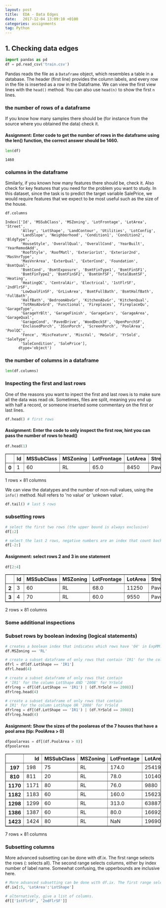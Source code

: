 ```yaml
---
layout: post
title:  EDA - Data Edges
date:   2017-12-04 13:09:10 +0100
categories: assignments
tag: Python
---
```


## 1. Checking data edges


```python
import pandas as pd
df = pd.read_csv('train.csv')
```

Pandas reads the file as a `Dataframe` object, which resembles a table in a database. The header (first line) provides the column labels, and every row in the file is inserted as a row in the Dataframe. We can view the first view lines with the `head()` method. You can also use `head(n)` to show the first `n` lines.

### the number of rows of a dataframe

If you know how many samples there should be (for instance from the source where you obtained the data) check it.

#### Assignment: Enter code to get the number of rows in the dataframe using the len() function, the correct answer should be 1460.


```python
len(df)
```




    1460



### columns in the dataframe

Similarly, if you known how many features there should be, check it. Also check for key features that you need for the problem you want to study. In this dataset, since the task is to predict the target variable SalePrice, we would require features that we expect to be most useful such as the size of the house.


```python
df.columns
```




    Index(['Id', 'MSSubClass', 'MSZoning', 'LotFrontage', 'LotArea', 'Street',
           'Alley', 'LotShape', 'LandContour', 'Utilities', 'LotConfig',
           'LandSlope', 'Neighborhood', 'Condition1', 'Condition2', 'BldgType',
           'HouseStyle', 'OverallQual', 'OverallCond', 'YearBuilt', 'YearRemodAdd',
           'RoofStyle', 'RoofMatl', 'Exterior1st', 'Exterior2nd', 'MasVnrType',
           'MasVnrArea', 'ExterQual', 'ExterCond', 'Foundation', 'BsmtQual',
           'BsmtCond', 'BsmtExposure', 'BsmtFinType1', 'BsmtFinSF1',
           'BsmtFinType2', 'BsmtFinSF2', 'BsmtUnfSF', 'TotalBsmtSF', 'Heating',
           'HeatingQC', 'CentralAir', 'Electrical', '1stFlrSF', '2ndFlrSF',
           'LowQualFinSF', 'GrLivArea', 'BsmtFullBath', 'BsmtHalfBath', 'FullBath',
           'HalfBath', 'BedroomAbvGr', 'KitchenAbvGr', 'KitchenQual',
           'TotRmsAbvGrd', 'Functional', 'Fireplaces', 'FireplaceQu', 'GarageType',
           'GarageYrBlt', 'GarageFinish', 'GarageCars', 'GarageArea', 'GarageQual',
           'GarageCond', 'PavedDrive', 'WoodDeckSF', 'OpenPorchSF',
           'EnclosedPorch', '3SsnPorch', 'ScreenPorch', 'PoolArea', 'PoolQC',
           'Fence', 'MiscFeature', 'MiscVal', 'MoSold', 'YrSold', 'SaleType',
           'SaleCondition', 'SalePrice'],
          dtype='object')



### the number of columns in a dataframe


```python
len(df.columns)
```

### Inspecting the first and last rows

One of the reasons you want to inpect the first and last rows is to make sure all the data was read ok. Sometimes, files are split, meaning you end up with half a record, or someone inserted some commentary on the first or last lines.


```python
df.head() # first rows
```

#### Assignment: Enter the code to only inspect the first row, hint you can pass the number of rows to head()


```python
df.head(1)
```




<div>
<style>
    .dataframe thead tr:only-child th {
        text-align: right;
    }

    .dataframe thead th {
        text-align: left;
    }

    .dataframe tbody tr th {
        vertical-align: top;
    }
</style>
<table border="1" class="dataframe">
  <thead>
    <tr style="text-align: right;">
      <th></th>
      <th>Id</th>
      <th>MSSubClass</th>
      <th>MSZoning</th>
      <th>LotFrontage</th>
      <th>LotArea</th>
      <th>Street</th>
      <th>Alley</th>
      <th>LotShape</th>
      <th>LandContour</th>
      <th>Utilities</th>
      <th>...</th>
      <th>PoolArea</th>
      <th>PoolQC</th>
      <th>Fence</th>
      <th>MiscFeature</th>
      <th>MiscVal</th>
      <th>MoSold</th>
      <th>YrSold</th>
      <th>SaleType</th>
      <th>SaleCondition</th>
      <th>SalePrice</th>
    </tr>
  </thead>
  <tbody>
    <tr>
      <th>0</th>
      <td>1</td>
      <td>60</td>
      <td>RL</td>
      <td>65.0</td>
      <td>8450</td>
      <td>Pave</td>
      <td>NaN</td>
      <td>Reg</td>
      <td>Lvl</td>
      <td>AllPub</td>
      <td>...</td>
      <td>0</td>
      <td>NaN</td>
      <td>NaN</td>
      <td>NaN</td>
      <td>0</td>
      <td>2</td>
      <td>2008</td>
      <td>WD</td>
      <td>Normal</td>
      <td>208500</td>
    </tr>
  </tbody>
</table>
<p>1 rows × 81 columns</p>
</div>



We can view the datatypes and the number of non-null values, using the `info()` method. Null refers to 'no value' or 'unkown value'.


```python
df.tail() # last 5 rows
```

### subsetting rows


```python
# select the first two rows (the upper bound is always exclusive)
df[:2]
```


```python
# select the last 2 rows, negative numbers are an index that count back from the end of the dataframe
df[-2:]
```

#### Assignment: select rows 2 and 3 in one statement


```python
df[2:4]
```




<div>
<style>
    .dataframe thead tr:only-child th {
        text-align: right;
    }

    .dataframe thead th {
        text-align: left;
    }

    .dataframe tbody tr th {
        vertical-align: top;
    }
</style>
<table border="1" class="dataframe">
  <thead>
    <tr style="text-align: right;">
      <th></th>
      <th>Id</th>
      <th>MSSubClass</th>
      <th>MSZoning</th>
      <th>LotFrontage</th>
      <th>LotArea</th>
      <th>Street</th>
      <th>Alley</th>
      <th>LotShape</th>
      <th>LandContour</th>
      <th>Utilities</th>
      <th>...</th>
      <th>PoolArea</th>
      <th>PoolQC</th>
      <th>Fence</th>
      <th>MiscFeature</th>
      <th>MiscVal</th>
      <th>MoSold</th>
      <th>YrSold</th>
      <th>SaleType</th>
      <th>SaleCondition</th>
      <th>SalePrice</th>
    </tr>
  </thead>
  <tbody>
    <tr>
      <th>2</th>
      <td>3</td>
      <td>60</td>
      <td>RL</td>
      <td>68.0</td>
      <td>11250</td>
      <td>Pave</td>
      <td>NaN</td>
      <td>IR1</td>
      <td>Lvl</td>
      <td>AllPub</td>
      <td>...</td>
      <td>0</td>
      <td>NaN</td>
      <td>NaN</td>
      <td>NaN</td>
      <td>0</td>
      <td>9</td>
      <td>2008</td>
      <td>WD</td>
      <td>Normal</td>
      <td>223500</td>
    </tr>
    <tr>
      <th>3</th>
      <td>4</td>
      <td>70</td>
      <td>RL</td>
      <td>60.0</td>
      <td>9550</td>
      <td>Pave</td>
      <td>NaN</td>
      <td>IR1</td>
      <td>Lvl</td>
      <td>AllPub</td>
      <td>...</td>
      <td>0</td>
      <td>NaN</td>
      <td>NaN</td>
      <td>NaN</td>
      <td>0</td>
      <td>2</td>
      <td>2006</td>
      <td>WD</td>
      <td>Abnorml</td>
      <td>140000</td>
    </tr>
  </tbody>
</table>
<p>2 rows × 81 columns</p>
</div>



### Some additional inspections
### Subset rows by boolean indexing (logical statements)


```python
# creates a boolean index that indicates which rows have '04' in ExpMM.
df.MSZoning == 'RL'
```


```python
# create a subset dataframe of only rows that contain 'IR1' for the column LotShape
dfrl = df[df.LotShape == 'IR1']
dfrl.head(4)
```


```python
# create a subset dataframe of only rows that contain
# 'IR1' for the column LotShape AND '2008' for YrSold
dfrlreg = df[(df.LotShape == 'IR1') | (df.YrSold == 2008)]
dfrlreg.head(4)
```


```python
# create a subset dataframe of only rows that contain
# IR1' for the column LotShape OR '2008' for YrSold
dfrlreg = df[(df.LotShape == 'IR1') | (df.YrSold == 2008)]
dfrlreg.head(4)
```

#### Assignment: Show the sizes of the poolareas of the 7 houses that have a pool area (tip: PoolArea > 0)


```python
dfpoolareas = df[(df.PoolArea > 0)]
dfpoolareas
```




<div>
<style>
    .dataframe thead tr:only-child th {
        text-align: right;
    }

    .dataframe thead th {
        text-align: left;
    }

    .dataframe tbody tr th {
        vertical-align: top;
    }
</style>
<table border="1" class="dataframe">
  <thead>
    <tr style="text-align: right;">
      <th></th>
      <th>Id</th>
      <th>MSSubClass</th>
      <th>MSZoning</th>
      <th>LotFrontage</th>
      <th>LotArea</th>
      <th>Street</th>
      <th>Alley</th>
      <th>LotShape</th>
      <th>LandContour</th>
      <th>Utilities</th>
      <th>...</th>
      <th>PoolArea</th>
      <th>PoolQC</th>
      <th>Fence</th>
      <th>MiscFeature</th>
      <th>MiscVal</th>
      <th>MoSold</th>
      <th>YrSold</th>
      <th>SaleType</th>
      <th>SaleCondition</th>
      <th>SalePrice</th>
    </tr>
  </thead>
  <tbody>
    <tr>
      <th>197</th>
      <td>198</td>
      <td>75</td>
      <td>RL</td>
      <td>174.0</td>
      <td>25419</td>
      <td>Pave</td>
      <td>NaN</td>
      <td>Reg</td>
      <td>Lvl</td>
      <td>AllPub</td>
      <td>...</td>
      <td>512</td>
      <td>Ex</td>
      <td>GdPrv</td>
      <td>NaN</td>
      <td>0</td>
      <td>3</td>
      <td>2006</td>
      <td>WD</td>
      <td>Abnorml</td>
      <td>235000</td>
    </tr>
    <tr>
      <th>810</th>
      <td>811</td>
      <td>20</td>
      <td>RL</td>
      <td>78.0</td>
      <td>10140</td>
      <td>Pave</td>
      <td>NaN</td>
      <td>Reg</td>
      <td>Lvl</td>
      <td>AllPub</td>
      <td>...</td>
      <td>648</td>
      <td>Fa</td>
      <td>GdPrv</td>
      <td>NaN</td>
      <td>0</td>
      <td>1</td>
      <td>2006</td>
      <td>WD</td>
      <td>Normal</td>
      <td>181000</td>
    </tr>
    <tr>
      <th>1170</th>
      <td>1171</td>
      <td>80</td>
      <td>RL</td>
      <td>76.0</td>
      <td>9880</td>
      <td>Pave</td>
      <td>NaN</td>
      <td>Reg</td>
      <td>Lvl</td>
      <td>AllPub</td>
      <td>...</td>
      <td>576</td>
      <td>Gd</td>
      <td>GdPrv</td>
      <td>NaN</td>
      <td>0</td>
      <td>7</td>
      <td>2008</td>
      <td>WD</td>
      <td>Normal</td>
      <td>171000</td>
    </tr>
    <tr>
      <th>1182</th>
      <td>1183</td>
      <td>60</td>
      <td>RL</td>
      <td>160.0</td>
      <td>15623</td>
      <td>Pave</td>
      <td>NaN</td>
      <td>IR1</td>
      <td>Lvl</td>
      <td>AllPub</td>
      <td>...</td>
      <td>555</td>
      <td>Ex</td>
      <td>MnPrv</td>
      <td>NaN</td>
      <td>0</td>
      <td>7</td>
      <td>2007</td>
      <td>WD</td>
      <td>Abnorml</td>
      <td>745000</td>
    </tr>
    <tr>
      <th>1298</th>
      <td>1299</td>
      <td>60</td>
      <td>RL</td>
      <td>313.0</td>
      <td>63887</td>
      <td>Pave</td>
      <td>NaN</td>
      <td>IR3</td>
      <td>Bnk</td>
      <td>AllPub</td>
      <td>...</td>
      <td>480</td>
      <td>Gd</td>
      <td>NaN</td>
      <td>NaN</td>
      <td>0</td>
      <td>1</td>
      <td>2008</td>
      <td>New</td>
      <td>Partial</td>
      <td>160000</td>
    </tr>
    <tr>
      <th>1386</th>
      <td>1387</td>
      <td>60</td>
      <td>RL</td>
      <td>80.0</td>
      <td>16692</td>
      <td>Pave</td>
      <td>NaN</td>
      <td>IR1</td>
      <td>Lvl</td>
      <td>AllPub</td>
      <td>...</td>
      <td>519</td>
      <td>Fa</td>
      <td>MnPrv</td>
      <td>TenC</td>
      <td>2000</td>
      <td>7</td>
      <td>2006</td>
      <td>WD</td>
      <td>Normal</td>
      <td>250000</td>
    </tr>
    <tr>
      <th>1423</th>
      <td>1424</td>
      <td>80</td>
      <td>RL</td>
      <td>NaN</td>
      <td>19690</td>
      <td>Pave</td>
      <td>NaN</td>
      <td>IR1</td>
      <td>Lvl</td>
      <td>AllPub</td>
      <td>...</td>
      <td>738</td>
      <td>Gd</td>
      <td>GdPrv</td>
      <td>NaN</td>
      <td>0</td>
      <td>8</td>
      <td>2006</td>
      <td>WD</td>
      <td>Alloca</td>
      <td>274970</td>
    </tr>
  </tbody>
</table>
<p>7 rows × 81 columns</p>
</div>



### Subsetting columns
More advanced subsetting can be done with df.ix. The first range selects the rows (: selects all). The second range selects columns, either by index number of label name. Somewhat confusing, the upperbounds are inclusive here.


```python
# More advanced subsetting can be done with df.ix. The first range selects the rows. 
df.ix[:5, 'LotArea':'LotShape']
```


```python
# alternatively, give a list of columns.
df[['1stFlrSF', '2ndFlrSF']]
```